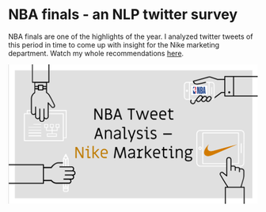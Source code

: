 # NBA finals - an NLP twitter survey

NBA finals are one of the highlights of the year. I analyzed twitter tweets of this period in time to come up with insight for the Nike marketing department. Watch my whole recommendations [here](https://youtu.be/Ts-19Zxqw9E).


<img src="image/title.PNG?raw=true"/>


